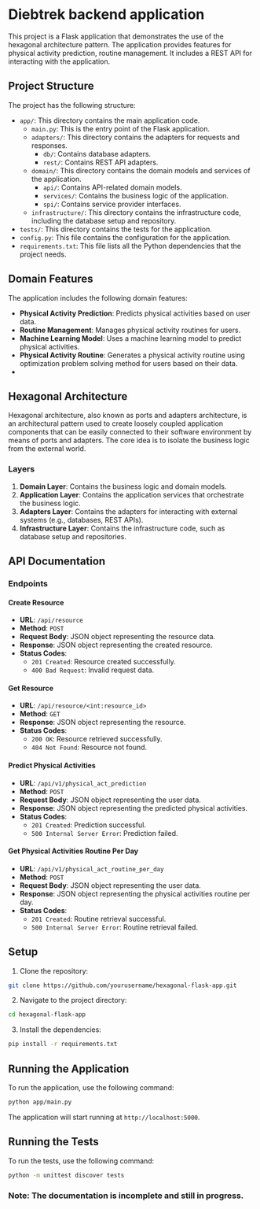 # Diebtrek backend application

This project is a Flask application that demonstrates the use of the hexagonal architecture pattern. The application provides features for physical activity prediction, routine management. It includes a REST API for interacting with the application.

## Project Structure

The project has the following structure:

- `app/`: This directory contains the main application code.
  - `main.py`: This is the entry point of the Flask application.
  - `adapters/`: This directory contains the adapters for requests and responses.
    - `db/`: Contains database adapters.
    - `rest/`: Contains REST API adapters.
  - `domain/`: This directory contains the domain models and services of the application.
    - `api/`: Contains API-related domain models.
    - `services/`: Contains the business logic of the application.
    - `spi/`: Contains service provider interfaces.
  - `infrastructure/`: This directory contains the infrastructure code, including the database setup and repository.
- `tests/`: This directory contains the tests for the application.
- `config.py`: This file contains the configuration for the application.
- `requirements.txt`: This file lists all the Python dependencies that the project needs.

## Domain Features

The application includes the following domain features:

- **Physical Activity Prediction**: Predicts physical activities based on user data.
- **Routine Management**: Manages physical activity routines for users.
- **Machine Learning Model**: Uses a machine learning model to predict physical activities.
- **Physical Activity Routine**: Generates a physical activity routine using optimization problem solving method for users based on their data.
- 
## Hexagonal Architecture

Hexagonal architecture, also known as ports and adapters architecture, is an architectural pattern used to create loosely coupled application components that can be easily connected to their software environment by means of ports and adapters. The core idea is to isolate the business logic from the external world.

### Layers

1. **Domain Layer**: Contains the business logic and domain models.
2. **Application Layer**: Contains the application services that orchestrate the business logic.
3. **Adapters Layer**: Contains the adapters for interacting with external systems (e.g., databases, REST APIs).
4. **Infrastructure Layer**: Contains the infrastructure code, such as database setup and repositories.

## API Documentation

### Endpoints

#### Create Resource

- **URL**: `/api/resource`
- **Method**: `POST`
- **Request Body**: JSON object representing the resource data.
- **Response**: JSON object representing the created resource.
- **Status Codes**:
  - `201 Created`: Resource created successfully.
  - `400 Bad Request`: Invalid request data.

#### Get Resource

- **URL**: `/api/resource/<int:resource_id>`
- **Method**: `GET`
- **Response**: JSON object representing the resource.
- **Status Codes**:
  - `200 OK`: Resource retrieved successfully.
  - `404 Not Found`: Resource not found.

#### Predict Physical Activities

- **URL**: `/api/v1/physical_act_prediction`
- **Method**: `POST`
- **Request Body**: JSON object representing the user data.
- **Response**: JSON object representing the predicted physical activities.
- **Status Codes**:
  - `201 Created`: Prediction successful.
  - `500 Internal Server Error`: Prediction failed.

#### Get Physical Activities Routine Per Day

- **URL**: `/api/v1/physical_act_routine_per_day`
- **Method**: `POST`
- **Request Body**: JSON object representing the user data.
- **Response**: JSON object representing the physical activities routine per day.
- **Status Codes**:
  - `201 Created`: Routine retrieval successful.
  - `500 Internal Server Error`: Routine retrieval failed.

## Setup

1. Clone the repository:

```bash
git clone https://github.com/yourusername/hexagonal-flask-app.git
```

2. Navigate to the project directory:

```bash
cd hexagonal-flask-app
```

3. Install the dependencies:

```bash
pip install -r requirements.txt
```

## Running the Application

To run the application, use the following command:

```bash
python app/main.py
```

The application will start running at `http://localhost:5000`.

## Running the Tests

To run the tests, use the following command:

```bash
python -m unittest discover tests
```

### Note: The documentation is incomplete and still in progress. 

